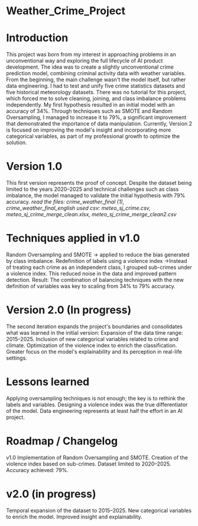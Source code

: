 # Weather_Crime_Project
# Introduction

This project was born from my interest in approaching problems in an unconventional way and exploring the full lifecycle of AI product development. The idea was to create a slightly unconventional crime prediction model, combining criminal activity data with weather variables.
From the beginning, the main challenge wasn't the model itself, but rather data engineering. I had to test and unify five crime statistics datasets and five historical meteorology datasets. There was no tutorial for this project, which forced me to solve cleaning, joining, and class imbalance problems independently.
My first hypothesis resulted in an initial model with an accuracy of 34%. Through techniques such as SMOTE and Random Oversampling, I managed to increase it to 79%, a significant improvement that demonstrated the importance of data manipulation.
Currently, Version 2 is focused on improving the model's insight and incorporating more categorical variables, as part of my professional growth to optimize the solution.

# Version 1.0
This first version represents the proof of concept. Despite the dataset being limited to the years 2020–2025 and technical challenges such as class imbalance, the model managed to validate the initial hypothesis with 79% accuracy.
*read the files: crime_weather_final (1),  crime_weather_final_english*
*used csv: meteo_sj_crime.csv, meteo_sj_crime_merge_clean.xlsx, meteo_sj_crime_merge_clean2.csv*

# Techniques applied in v1.0
Random Oversampling and SMOTE → applied to reduce the bias generated by class imbalance.
Redefinition of labels using a violence index → ​​Instead of treating each crime as an independent class, I grouped sub-crimes under a violence index. This reduced noise in the data and improved pattern detection.
Result: The combination of balancing techniques with the new definition of variables was key to scaling from 34% to 79% accuracy.

# Version 2.0 (In progress)
The second iteration expands the project's boundaries and consolidates what was learned in the initial version:
Expansion of the data time range: 2015–2025.
Inclusion of new categorical variables related to crime and climate.
Optimization of the violence index to enrich the classification.
Greater focus on the model's explainability and its perception in real-life settings.

# Lessons learned
Applying oversampling techniques is not enough; the key is to rethink the labels and variables.
Designing a violence index was the true differentiator of the model.
Data engineering represents at least half the effort in an AI project.

# Roadmap / Changelog
v1.0
Implementation of Random Oversampling and SMOTE.
Creation of the violence index based on sub-crimes.
Dataset limited to 2020–2025.
Accuracy achieved: 79%.

# v2.0 (in progress)
Temporal expansion of the dataset to 2015–2025.
New categorical variables to enrich the model.
Improved insight and explainability.
